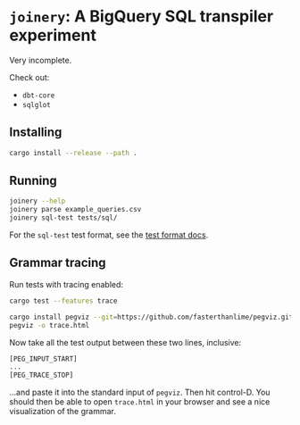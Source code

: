 # `joinery`: A BigQuery SQL transpiler experiment

Very incomplete.

Check out:

- `dbt-core`
- `sqlglot`

## Installing

```bash
cargo install --release --path .
```

## Running

```bash
joinery --help
joinery parse example_queries.csv
joinery sql-test tests/sql/
```

For the `sql-test` test format, see the [test format
docs](./tests/sql/README.md).

## Grammar tracing

Run tests with tracing enabled:

```bash
cargo test --features trace
```

```bash
cargo install pegviz --git=https://github.com/fasterthanlime/pegviz.git
pegviz -o trace.html
```

Now take all the test output between these two lines, inclusive:

```txt
[PEG_INPUT_START]
...
[PEG_TRACE_STOP]
```

...and paste it into the standard input of `pegviz`. Then hit control-D. You should then be able to open `trace.html` in your browser and see a nice visualization of the grammar.
